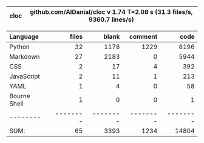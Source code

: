 cloc|github.com/AlDanial/cloc v 1.74  T=2.08 s (31.3 files/s, 9360.7 lines/s)
--- | ---

Language|files|blank|comment|code
:-------|-------:|-------:|-------:|-------:
Python|32|1178|1229|8196
Markdown|27|2183|0|5944
CSS|2|17|4|392
JavaScript|2|11|1|213
YAML|1|4|0|58
Bourne Shell|1|0|0|1
--------|--------|--------|--------|--------
SUM:|65|3393|1234|14804
